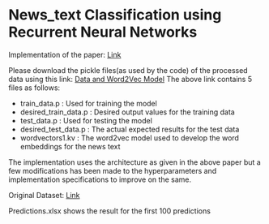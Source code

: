 # News_text Classification using Recurrent Neural Networks

Implementation of the paper: [Link](https://arxiv.org/abs/1909.13077)

Please download the pickle files(as used by the code) of the processed data using this link: [Data and Word2Vec Model](https://drive.google.com/drive/folders/1esbt0Z3nCl-Tu6Cp9JMIY-6-eH85v4PR?usp=sharing)
The above link contains 5 files as follows:
- train_data.p : Used for training the model
- desired_train_data.p : Desired output values for the training data
- test_data.p : Used for testing the model
- desired_test_data.p : The actual expected results for the test data
- wordvectors1.kv : The word2vec model used to develop the word embeddings for the news text

The implementation uses the architecture as given in the above paper but a few modifications has been made to the hyperparameters and implementation specifications to improve on the same. 

Original Dataset: [Link](http://qwone.com/~jason/20Newsgroups/)

Predictions.xlsx shows the result for the first 100 predictions
